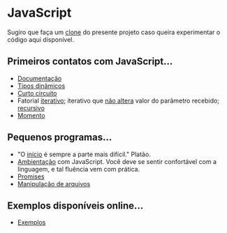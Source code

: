 # JavaScript
Sugiro que faça um [clone](https://asciinema.org/a/161953) do presente projeto caso queira experimentar o código aqui disponível.

## Primeiros contatos com JavaScript...
- [Documentação](https://runkit.com/kyriosdata/documentacao)
- [Tipos dinâmicos](https://runkit.com/kyriosdata/tipo-dinamico)
- [Curto circuito](https://runkit.com/kyriosdata/short-circuit)
- Fatorial [iterativo](https://runkit.com/kyriosdata/fatorial-iterativo); iterativo que [não altera](https://runkit.com/kyriosdata/fatorial-iterativo-sem-alterar-parametro) valor do parâmetro recebido; [recursivo](https://runkit.com/kyriosdata/fatorial-recursivo)
- [Momento](https://runkit.com/kyriosdata/moment-js-exemplo)

## Pequenos programas...
- "O [início](inicio) é sempre a parte mais difícil." Platão.
- [Ambientação](ambientacao) com JavaScript. Você deve se sentir confortável com a linguagem, e tal fluência vem com prática.
- [Promises](promises)
- [Manipulação de arquivos](filesystem)


## Exemplos disponíveis online...
- [Exemplos](exemplos)
